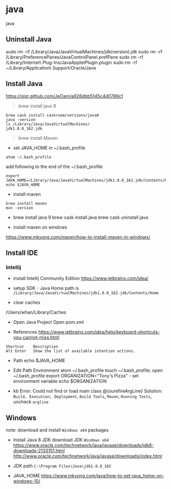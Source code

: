 # java
java

## Uninstall Java

sudo rm -rf /Library/Java/JavaVirtualMachines/jdk(version).jdk
sudo rm -rf /Library/PreferencePanes/JavaControlPanel.prefPane
sudo rm -rf /Library/Internet\ Plug-Ins/JavaAppletPlugin.plugin
sudo rm -rf ~/Library/Application\ Support/Oracle/Java

## Install Java

https://gist.github.com/JeOam/a926dbb5145c4d0789c1

> brew install java 8

```
brew cask install caskroom/versions/java8
java -version
ls /Library/Java/JavaVirtualMachines/
jdk1.8.0_162.jdk
```

> brew install Maven

- set JAVA_HOME in ~/.bash_profile

```
atom ~/.bash_profile
```

add following to the end of the ~/.bash_profile

```
export JAVA_HOME=/Library/Java/JavaVirtualMachines/jdk1.8.0_162.jdk/Contents/Home
echo $JAVA_HOME
```

- install maven

```
brew install maven
mvn -version
```

- brew install java 9
brew cask install java
brew cask uninstall java

- install maven on windows

https://www.mkyong.com/maven/how-to-install-maven-in-windows/

## Install IDE

### Intellij

- install Intellij Community Edition
https://www.jetbrains.com/idea/

- setup SDK - Java Home
path is `/Library/Java/JavaVirtualMachines/jdk1.8.0_162.jdk/Contents/Home`

- clear caches

/Users/whan/Library/Caches

- Open Java Project
Open pom.xml

- References
https://www.jetbrains.com/idea/help/keyboard-shortcuts-you-cannot-miss.html

```
Shortcut	Description
Alt Enter	Show the list of available intention actions.
```

- Path
echo $JAVA_HOME

- Edit Path Environment
atom ~/.bash_profile
touch ~/.bash_profile; open ~/.bash_profile
export ORGANIZATION="Tony's Pizza" - set environment variable
echo $ORGANIZATION

- kb
Error: Could not find or load main class @{surefireArgLine}
Solution: `Build, Execution, Deployment`, `Build Tools`, `Maven`, `Running Tests`, uncheck `argline`

## Windows

note: download and install `Windows x64` packages

- Install Java 8 JDK
download JDK `Windows x64`
https://www.oracle.com/technetwork/java/javase/downloads/jdk8-downloads-2133151.html
http://www.oracle.com/technetwork/java/javase/downloads/index.html

- JDK path
`C:\Program Files\Java\jdk1.8.0_102`

- JAVA_HOME
https://www.mkyong.com/java/how-to-set-java_home-on-windows-10/
